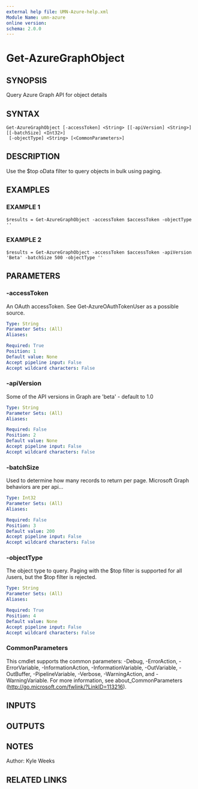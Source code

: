 ```yaml
---
external help file: UMN-Azure-help.xml
Module Name: umn-azure
online version:
schema: 2.0.0
---
```


# Get-AzureGraphObject

## SYNOPSIS
Query Azure Graph API for object details

## SYNTAX

```
Get-AzureGraphObject [-accessToken] <String> [[-apiVersion] <String>] [[-batchSize] <Int32>]
 [-objectType] <String> [<CommonParameters>]
```

## DESCRIPTION
Use the $top oData filter to query objects in bulk using paging.

## EXAMPLES

### EXAMPLE 1
```
$results = Get-AzureGraphObject -accessToken $accessToken -objectType ''
```

### EXAMPLE 2
```
$results = Get-AzureGraphObject -accessToken $accessToken -apiVersion 'Beta' -batchSize 500 -objectType ''
```

## PARAMETERS

### -accessToken
An OAuth accessToken.
See Get-AzureOAuthTokenUser as a possible source.

```yaml
Type: String
Parameter Sets: (All)
Aliases:

Required: True
Position: 1
Default value: None
Accept pipeline input: False
Accept wildcard characters: False
```

### -apiVersion
Some of the API versions in Graph are 'beta' - default to 1.0

```yaml
Type: String
Parameter Sets: (All)
Aliases:

Required: False
Position: 2
Default value: None
Accept pipeline input: False
Accept wildcard characters: False
```

### -batchSize
Used to determine how many records to return per page.
Microsoft Graph behaviors are per api...

```yaml
Type: Int32
Parameter Sets: (All)
Aliases:

Required: False
Position: 3
Default value: 200
Accept pipeline input: False
Accept wildcard characters: False
```

### -objectType
The object type to query.
Paging with the $top filter is supported for all /users, but the $top filter is rejected.

```yaml
Type: String
Parameter Sets: (All)
Aliases:

Required: True
Position: 4
Default value: None
Accept pipeline input: False
Accept wildcard characters: False
```

### CommonParameters
This cmdlet supports the common parameters: -Debug, -ErrorAction, -ErrorVariable, -InformationAction, -InformationVariable, -OutVariable, -OutBuffer, -PipelineVariable, -Verbose, -WarningAction, and -WarningVariable. For more information, see about_CommonParameters (http://go.microsoft.com/fwlink/?LinkID=113216).

## INPUTS

## OUTPUTS

## NOTES
Author: Kyle Weeks

## RELATED LINKS
